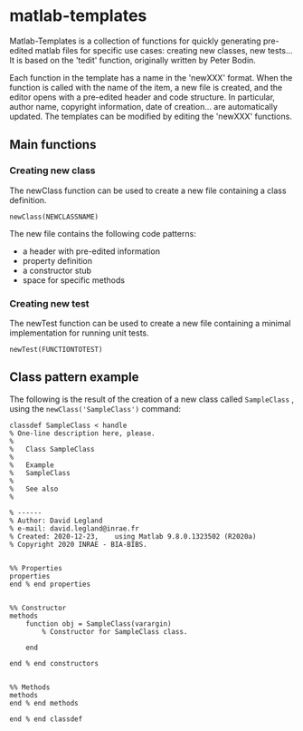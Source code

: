 # matlab-templates

Matlab-Templates is a collection of functions for quickly generating pre-edited matlab files 
for specific use cases: creating new classes, new tests...
It is based on the 'tedit' function, originally written by Peter Bodin.

Each function in the template has a name in the 'newXXX' format. 
When the function is called with the name of the item, a new file is created, and the editor opens
with a pre-edited header and code structure.
In particular, author name, copyright information, date of creation... are automatically updated.
The templates can be modified by editing the 'newXXX' functions.


## Main functions

### Creating new class

The newClass function can be used to create a new file containing a class definition.

    newClass(NEWCLASSNAME) 

The new file contains the following code patterns:

* a header with pre-edited information
* property definition
* a constructor stub
* space for specific methods

### Creating new test

The newTest function can be used to create a new file containing a minimal implementation for running unit tests.

    newTest(FUNCTIONTOTEST) 


## Class pattern example

The following is the result of the creation of a new class called `SampleClass` , using the `newClass('SampleClass')`  command:

    classdef SampleClass < handle
    % One-line description here, please.
    %
    %   Class SampleClass
    %
    %   Example
    %   SampleClass
    %
    %   See also
    %
    
    % ------
    % Author: David Legland
    % e-mail: david.legland@inrae.fr
    % Created: 2020-12-23,    using Matlab 9.8.0.1323502 (R2020a)
    % Copyright 2020 INRAE - BIA-BIBS.
   
   
    %% Properties
    properties
    end % end properties
    
    
    %% Constructor
    methods
        function obj = SampleClass(varargin)
            % Constructor for SampleClass class.
    
        end
    
    end % end constructors
    
    
    %% Methods
    methods
    end % end methods
    
    end % end classdef


